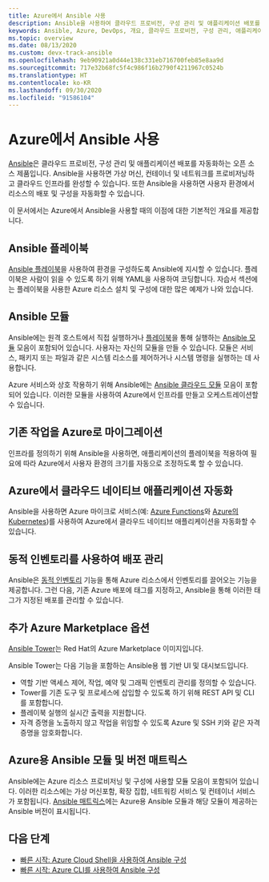 ```yaml
---
title: Azure에서 Ansible 사용
description: Ansible을 사용하여 클라우드 프로비전, 구성 관리 및 애플리케이션 배포를 자동화하는 방법을 소개합니다.
keywords: Ansible, Azure, DevOps, 개요, 클라우드 프로비전, 구성 관리, 애플리케이션 배포, Ansible 모듈, Ansible 플레이북
ms.topic: overview
ms.date: 08/13/2020
ms.custom: devx-track-ansible
ms.openlocfilehash: 9eb90921a0d44e138c331eb716700feb85e8aa9d
ms.sourcegitcommit: 717e32b68fc5f4c986f16b2790f4211967c0524b
ms.translationtype: HT
ms.contentlocale: ko-KR
ms.lasthandoff: 09/30/2020
ms.locfileid: "91586104"
---
```

# <a name="using-ansible-with-azure"></a>Azure에서 Ansible 사용

[Ansible](https://www.ansible.com)은 클라우드 프로비전, 구성 관리 및 애플리케이션 배포를 자동화하는 오픈 소스 제품입니다. Ansible을 사용하면 가상 머신, 컨테이너 및 네트워크를 프로비저닝하고 클라우드 인프라를 완성할 수 있습니다. 또한 Ansible을 사용하면 사용자 환경에서 리소스의 배포 및 구성을 자동화할 수 있습니다.

이 문서에서는 Azure에서 Ansible을 사용할 때의 이점에 대한 기본적인 개요를 제공합니다.

## <a name="ansible-playbooks"></a>Ansible 플레이북

[Ansible 플레이북](https://docs.ansible.com/ansible/latest/playbooks.html)을 사용하여 환경을 구성하도록 Ansible에 지시할 수 있습니다. 플레이북은 사람이 읽을 수 있도록 하기 위해 YAML을 사용하여 코딩합니다. 자습서 섹션에는 플레이북을 사용한 Azure 리소스 설치 및 구성에 대한 많은 예제가 나와 있습니다. 

## <a name="ansible-modules"></a>Ansible 모듈

Ansible에는 원격 호스트에서 직접 실행하거나 [플레이북](https://docs.ansible.com/ansible/latest/playbooks.html)을 통해 실행하는 [Ansible 모듈](https://docs.ansible.com/ansible/2.9/modules/modules_by_category.html) 모음이 포함되어 있습니다. 사용자는 자신의 모듈을 만들 수 있습니다. 모듈은 서비스, 패키지 또는 파일과 같은 시스템 리소스를 제어하거나 시스템 명령을 실행하는 데 사용합니다.

Azure 서비스와 상호 작용하기 위해 Ansible에는 [Ansible 클라우드 모듈](https://docs.ansible.com/ansible/2.9/modules/list_of_cloud_modules.html#azure) 모음이 포함되어 있습니다. 이러한 모듈을 사용하여 Azure에서 인프라를 만들고 오케스트레이션할 수 있습니다. 

## <a name="migrate-existing-workload-to-azure"></a>기존 작업을 Azure로 마이그레이션

인프라를 정의하기 위해 Ansible을 사용하면, 애플리케이션의 플레이북을 적용하여 필요에 따라 Azure에서 사용자 환경의 크기를 자동으로 조정하도록 할 수 있습니다. 

## <a name="automate-cloud-native-application-in-azure"></a>Azure에서 클라우드 네이티브 애플리케이션 자동화

Ansible을 사용하면 Azure 마이크로 서비스(예: [Azure Functions](https://azure.microsoft.com//services/functions/)와 [Azure의 Kubernetes](https://azure.microsoft.com/services/container-service/kubernetes/))를 사용하여 Azure에서 클라우드 네이티브 애플리케이션을 자동화할 수 있습니다.  

## <a name="manage-deployments-with-dynamic-inventory"></a>동적 인벤토리를 사용하여 배포 관리

Ansible은 [동적 인벤토리](https://docs.ansible.com/ansible/intro_dynamic_inventory.html) 기능을 통해 Azure 리소스에서 인벤토리를 끌어오는 기능을 제공합니다. 그런 다음, 기존 Azure 배포에 태그를 지정하고, Ansible을 통해 이러한 태그가 지정된 배포를 관리할 수 있습니다.

## <a name="additional-azure-marketplace-options"></a>추가 Azure Marketplace 옵션

[Ansible Tower](https://azuremarketplace.microsoft.com/marketplace/apps/redhat.ansible-tower)는 Red Hat의 Azure Marketplace 이미지입니다. 

Ansible Tower는 다음 기능을 포함하는 Ansible용 웹 기반 UI 및 대시보드입니다.

* 역할 기반 액세스 제어, 작업, 예약 및 그래픽 인벤토리 관리를 정의할 수 있습니다. 
* Tower를 기존 도구 및 프로세스에 삽입할 수 있도록 하기 위해 REST API 및 CLI를 포함합니다. 
* 플레이북 실행의 실시간 출력을 지원합니다. 
* 자격 증명을 노출하지 않고 작업을 위임할 수 있도록 Azure 및 SSH 키와 같은 자격 증명을 암호화합니다.

## <a name="ansible-module-and-version-matrix-for-azure"></a>Azure용 Ansible 모듈 및 버전 매트릭스

Ansible에는 Azure 리소스 프로비저닝 및 구성에 사용할 모듈 모음이 포함되어 있습니다. 이러한 리소스에는 가상 머신포함, 확장 집합, 네트워킹 서비스 및 컨테이너 서비스가 포함됩니다. [Ansible 매트릭스](./module-version-matrix.md)에는 Azure용 Ansible 모듈과 해당 모듈이 제공하는 Ansible 버전이 표시됩니다.

## <a name="next-steps"></a>다음 단계

- [빠른 시작: Azure Cloud Shell을 사용하여 Ansible 구성](getting-started-cloud-shell.md)
- [빠른 시작: Azure CLI를 사용하여 Ansible 구성](install-on-linux-vm.md)

